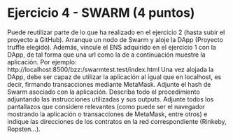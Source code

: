 # Ejercicio 4 - SWARM (4 puntos)
Puede reutilizar parte de lo que ha realizado en el ejercicio 2 (hasta subir el proyecto a
GitHub).
Arranque un nodo de Swarm y aloje la DApp (Proyecto truffle elegido).
Además, vincule el ENS adquirido en el ejercicio 1 con la DApp, de tal forma que una url
como la de a continuación muestre la aplicación. Por ejemplo:
http://localhost:8500/bzz:/swarmtest.test/index.html
Una vez alojada la DApp, debe ser capaz de utilizar la aplicación al igual que en localhost,
es decir, firmando transacciones mediante MetaMask.
Adjunte el hash de Swarm asociado con la aplicación.
Describa todo el procedimiento adjuntando las instrucciones utilizadas y sus outputs.
Adjunte todos los pantallazos que considere relevantes (como puede ser el navegador
mostrando la aplicación o transacciones de MetaMask, entre otros) e indique las
direcciones de los contratos en la red correspondiente (Rinkeby, Ropsten...).